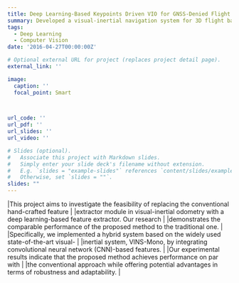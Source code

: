 ```yaml
---
title: Deep Learning-Based Keypoints Driven VIO for GNSS-Denied Flight
summary: Developed a visual-inertial navigation system for 3D flight based-on learning-based feature extractor.
tags:
  - Deep Learning
  - Computer Vision
date: '2016-04-27T00:00:00Z'

# Optional external URL for project (replaces project detail page).
external_link: ''

image:
  caption: ''
  focal_point: Smart


  
url_code: ''
url_pdf: ''
url_slides: ''
url_video: ''

# Slides (optional).
#   Associate this project with Markdown slides.
#   Simply enter your slide deck's filename without extension.
#   E.g. `slides = "example-slides"` references `content/slides/example-slides.md`.
#   Otherwise, set `slides = ""`.
slides: ""
---
```


|This project aims to investigate the feasibility of replacing the conventional hand-crafted feature      | 
|extractor module in visual-inertial odometry with a deep learning-based feature extractor. Our research  |
|demonstrates the comparable performance of the proposed method to the traditional one.                   |
|Specifically, we implemented a hybrid system based on the widely used state-of-the-art visual-           |
|inertial system, VINS-Mono, by integrating convolutional neural network (CNN)-based features.            |
|Our experimental results indicate that the proposed method achieves performance on par with              |
|the conventional approach while offering potential advantages in terms of robustness and adaptability.   |

